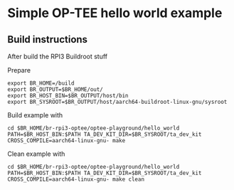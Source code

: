 # Simple OP-TEE hello world example

## Build instructions
After build the RPI3 Buildroot stuff

Prepare
```
export BR_HOME=/build
export BR_OUTPUT=$BR_HOME/out/
export BR_HOST_BIN=$BR_OUTPUT/host/bin
export BR_SYSROOT=$BR_OUTPUT/host/aarch64-buildroot-linux-gnu/sysroot
```

Build example with
```
cd $BR_HOME/br-rpi3-optee/optee-playground/hello_world
PATH=$BR_HOST_BIN:$PATH TA_DEV_KIT_DIR=$BR_SYSROOT/ta_dev_kit CROSS_COMPILE=aarch64-linux-gnu- make
```

Clean example with
```
cd $BR_HOME/br-rpi3-optee/optee-playground/hello_world
PATH=$BR_HOST_BIN:$PATH TA_DEV_KIT_DIR=$BR_SYSROOT/ta_dev_kit CROSS_COMPILE=aarch64-linux-gnu- make clean
```
